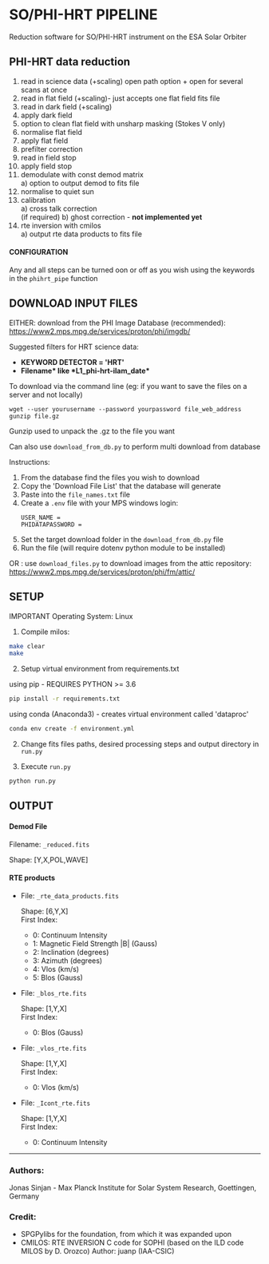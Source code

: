 # **SO/PHI-HRT PIPELINE**

Reduction software for SO/PHI-HRT instrument on the ESA Solar Orbiter
## **PHI-HRT data reduction**
1. read in science data (+scaling) open path option + open for several scans at once
2. read in flat field (+scaling)- just accepts one flat field fits file
3. read in dark field (+scaling)
4. apply dark field
5. option to clean flat field with unsharp masking (Stokes V only)
6. normalise flat field
7. apply flat field
8. prefilter correction
9. read in field stop
10. apply field stop
11. demodulate with const demod matrix <br>
        a) option to output demod to fits file <br>
12. normalise to quiet sun
13. calibration <br>
        a) cross talk correction <br>
        (if required) b) ghost correction - **not implemented yet** <br>
14. rte inversion with cmilos <br>
        a) output rte data products to fits file <br>


#### **CONFIGURATION**

Any and all steps can be turned oon or off as you wish using the keywords in the `phihrt_pipe` function


## **DOWNLOAD INPUT FILES**


EITHER: download from the PHI Image Database (recommended): https://www2.mps.mpg.de/services/proton/phi/imgdb/

Suggested filters for HRT science data: 
- **KEYWORD DETECTOR = 'HRT'** <br >
- **Filename\* like \*L1_phi-hrt-ilam_date\***
        
To download via the command line (eg: if you want to save the files on a server and not locally)
```
wget --user yourusername --password yourpassword file_web_address
gunzip file.gz
```
Gunzip used to unpack the .gz to the file you want  <br>

Can also use `download_from_db.py` to perform multi download from database

Instructions:
  1. From the database find the files you wish to download
  2. Copy the 'Download File List' that the database will generate
  3. Paste into the `file_names.txt` file
  4. Create a `.env` file with your MPS windows login: <br> 
      ```text=
      USER_NAME =
      PHIDATAPASSWORD =
      ```  
  5. Set the target download folder in the `download_from_db.py` file
  6. Run the file (will require dotenv python module to be installed) 

OR : use `download_files.py` to download images from the attic repository: https://www2.mps.mpg.de/services/proton/phi/fm/attic/

## **SETUP**

IMPORTANT
Operating System: Linux

1. Compile milos:

```bash
make clear
make
```
        
2. Setup virtual environment from requirements.txt

using pip - REQUIRES PYTHON >= 3.6
```bash
pip install -r requirements.txt
```
using conda (Anaconda3) - creates virtual environment called 'dataproc'
```bash
conda env create -f environment.yml
```
2. Change fits files paths, desired processing steps and output directory in ```run.py```
 
3. Execute ```run.py```

```bash
python run.py
```
## **OUTPUT**

#### **Demod File**
Filename: `_reduced.fits `

Shape: [Y,X,POL,WAVE]

#### **RTE products**
- File: `_rte_data_products.fits`

  Shape: [6,Y,X] <br>
  First Index:
  - 0: Continuum Intensity
  - 1: Magnetic Field Strength |B| (Gauss)
  - 2: Inclination (degrees)
  - 3: Azimuth (degrees)
  - 4: Vlos (km/s)
  - 5: Blos (Gauss) </p>


- File: `_blos_rte.fits`

  Shape: [1,Y,X] <br>
  First Index: <br>
  - 0: Blos (Gauss) </p>

- File: `_vlos_rte.fits`

  Shape: [1,Y,X] <br>
  First Index: <br>
  - 0: Vlos (km/s) </p>

- File: `_Icont_rte.fits`

  Shape: [1,Y,X] <br>
  First Index:
  - 0: Continuum Intensity


***


### **Authors**: <br>

Jonas Sinjan - Max Planck Institute for Solar System Research, Goettingen, Germany

### **Credit**: <br>

- SPGPylibs for the foundation, from which it was expanded upon
- CMILOS: RTE INVERSION C code for SOPHI (based on the ILD code MILOS by D. Orozco) Author: juanp (IAA-CSIC)